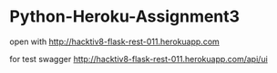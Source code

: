 # Python-Heroku-Assignment3

open with
http://hacktiv8-flask-rest-011.herokuapp.com

for test swagger
http://hacktiv8-flask-rest-011.herokuapp.com/api/ui
